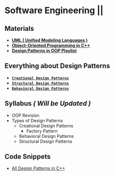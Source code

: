 # Software Engineering ||

## Materials

- [**UML ( Unified Modeling Languages )**](https://www.youtube.com/watch?v=WnMQ8HlmeXc)
- [**Object-Oriented Programming in C++**](https://www.youtube.com/watch?v=wN0x9eZLix4)
- [**Design Patterns in OOP Playlist**](https://www.youtube.com/playlist?list=PLrhzvIcii6GNjpARdnO4ueTUAVR9eMBpc)

## Everything about Design Patterns

- [**`Creational Design Patterns`**](https://refactoring.guru/design-patterns/creational-patterns)
- [**`Structural Design Patterns`**](https://refactoring.guru/design-patterns/structural-patterns)
- ****[`Behavioral Design Patterns`](https://refactoring.guru/design-patterns/behavioral-patterns)****

## Syllabus *( Will be Updated )*

- OOP Revision
- Types of Design Patterns
    - Creational Design Patterns
        - Factory Pattern
    - Behavioral Design Patterns
    - Structural Design Patterns

## Code Snippets

- [All Design Patterns in C++](https://www.notion.so/All-Design-Patterns-in-C-edf43ea8583b4c169e365c43c147a932)
